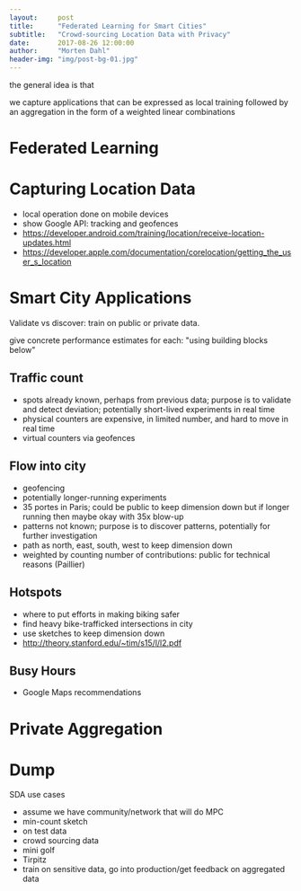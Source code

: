 ```yaml
---
layout:     post
title:      "Federated Learning for Smart Cities"
subtitle:   "Crowd-sourcing Location Data with Privacy"
date:       2017-08-26 12:00:00
author:     "Morten Dahl"
header-img: "img/post-bg-01.jpg"
---
```



the general idea is that 

we capture applications that can be expressed as local training followed by an aggregation in the form of a weighted linear combinations

# Federated Learning


# Capturing Location Data

- local operation done on mobile devices
- show Google API: tracking and geofences
- https://developer.android.com/training/location/receive-location-updates.html
- https://developer.apple.com/documentation/corelocation/getting_the_user_s_location


# Smart City Applications

Validate vs discover: train on public or private data.

give concrete performance estimates for each: "using building blocks below"



## Traffic count
- spots already known, perhaps from previous data; purpose is to validate and detect deviation; potentially short-lived experiments in real time
- physical counters are expensive, in limited number, and hard to move in real time
- virtual counters via geofences


## Flow into city
- geofencing
- potentially longer-running experiments
- 35 portes in Paris; could be public to keep dimension down but if longer running then maybe okay with 35x blow-up
- patterns not known; purpose is to discover patterns, potentially for further investigation
- path as north, east, south, west to keep dimension down
- weighted by counting number of contributions: public for technical reasons (Paillier)

  
## Hotspots
- where to put efforts in making biking safer
- find heavy bike-trafficked intersections in city
- use sketches to keep dimension down
- http://theory.stanford.edu/~tim/s15/l/l2.pdf


## Busy Hours
- Google Maps recommendations


# Private Aggregation



# Dump

SDA use cases
- assume we have community/network that will do MPC
- min-count sketch
- on test data
- crowd sourcing data
- mini golf
- Tirpitz
- train on sensitive data, go into production/get feedback on aggregated data

